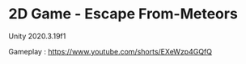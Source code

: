 # 2D Game - Escape From-Meteors
Unity 2020.3.19f1


Gameplay :
https://www.youtube.com/shorts/EXeWzp4GQfQ

